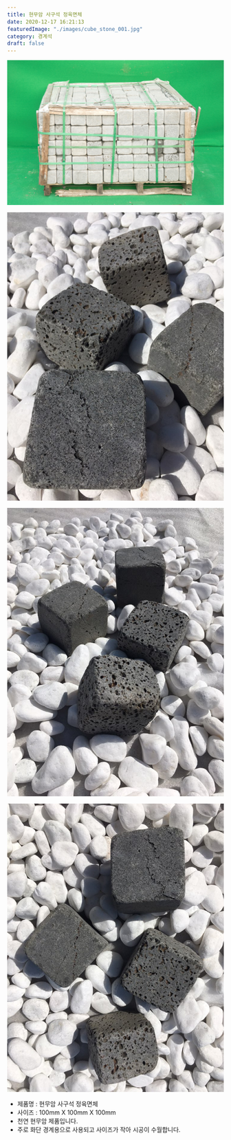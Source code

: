```yaml
---
title: 현무암 사구석 정육면체
date: 2020-12-17 16:21:13
featuredImage: "./images/cube_stone_001.jpg"
category: 경계석
draft: false
---
```


![현무암 사구석 정육면체](./images/cube_stone_001.jpg)

![현무암 사구석 정육면체](./images/cube_stone_002.jpg)

![현무암 사구석 정육면체](./images/cube_stone_003.jpg)

![현무암 사구석 정육면체](./images/cube_stone_004.jpg)

- 제품명 : 현무암 사구석 정육면체
- 사이즈 :  100mm X 100mm X 100mm
- 천연 현무암 제품입니다.
- 주로 화단 경계용으로 사용되고 사이즈가 작아 시공이 수월합니다.
